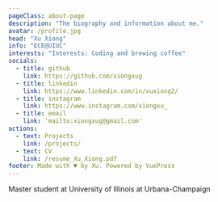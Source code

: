 ```yaml
---
pageClass: about-page
description: "The biography and information about me."
avatar: /profile.jpg
head: "Xu Xiong"
info: "ECE@UIUC"
interests: "Interests: Coding and brewing coffee"
socials:
  - title: github
    link: https://github.com/xiongxug
  - title: linkedin
    link: https://www.linkedin.com/in/xuxiong2/
  - title: instagram
    link: https://www.instagram.com/xiongxu_
  - title: email
    link: ‘mailto:xiongxug@gmail.com'
actions:
  - text: Projects
    link: /projects/
  - text: CV
    link: /resume_Xu_Xiong.pdf
footer: Made with ♥ by Xu. Powered by VuePress
---
```


<AboutCard :frontmatter="$page.frontmatter" >

Master student at University of Illinois at Urbana-Champaign

</AboutCard>

<style lang="stylus">

.theme-container.about-page .page
  background-color #e6ecf0
  min-height calc(100vh)

  .last-updated
    display none

</style>
